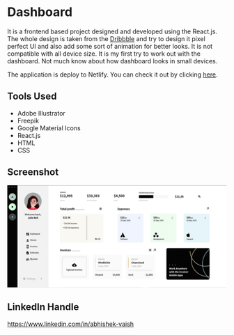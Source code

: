 # Dashboard
It is a frontend based project designed and developed using the React.js. The whole design is taken from the [Dribbble](https://dribbble.com/shots/14281783-fintech-dashboard-user-interface) and try to design it pixel perfect UI and also add some sort of animation for better looks. It is not compatible with all device size. It is my first try to work out with the dashboard. Not much know about how dashboard looks in small devices.

The application is deploy to Netlify. You can check it out by clicking [here](https://nervous-goldwasser-ef7a7f.netlify.app/).

## Tools Used
- Adobe Illustrator
- Freepik
- Google Material Icons
- React.js
- HTML
- CSS

## Screenshot
![screenshot](/src/assets/screenshot.JPG)

## LinkedIn Handle
https://www.linkedin.com/in/abhishek-vaish

